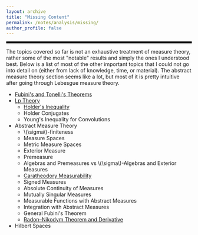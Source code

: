 ```yaml
---
layout: archive
title: "Missing Content"
permalink: /notes/analysis/missing/
author_profile: false
--- 
```

<hr style="border: 2px solid black;">
The topics covered so far is not an exhaustive treatment of measure theory, rather some of the most "notable" results and simply the ones I understood best. Below is a list of most of the other important topics that I could not go into detail on (either from lack of knowledge, time, or material). The abstract measure theory section seems like a lot, but most of it is pretty intuitive after going through Lebesgue measure theory.

- [Fubini's and Tonelli's Theorems](https://en.wikipedia.org/wiki/Fubini%27s_theorem)
- [Lp Theory](https://en.wikipedia.org/wiki/Lp_space)
  - [Holder's Inequality](https://en.wikipedia.org/wiki/H%C3%B6lder%27s_inequality)
  - Holder Conjugates
  - Young's Inequality for Convolutions
- Abstract Measure Theory
  - \\(\sigma\\)-finiteness
  - Measure Spaces
  - Metric Measure Spaces
  - Exterior Measure
  - Premeasure
  - Algebras and Premeasures vs \\(\sigma\\)-Algebras and Exterior Measures
  - [Caratheodory Measurability](https://en.wikipedia.org/wiki/Carath%C3%A9odory%27s_criterion)
  - Signed Measures
  - Absolute Continuity of Measures
  - Mutually Singular Measures
  - Measurable Functions with Abstract Measures
  - Integration with Abstract Measures
  - General Fubini's Theorem
  - [Radon–Nikodym Theorem and Derivative](https://en.wikipedia.org/wiki/Radon%E2%80%93Nikodym_theorem)
- Hilbert Spaces
